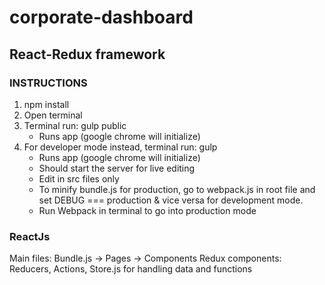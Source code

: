 # corporate-dashboard

## React-Redux framework

### INSTRUCTIONS

1. npm install
2. Open terminal
3. Terminal run: gulp public
	* Runs app (google chrome will initialize) 
4. For developer mode instead, terminal run: gulp 
	* Runs app (google chrome will initialize) 
	* Should start the server for live editing
	* Edit in src files only
	* To minify bundle.js for production, go to webpack.js in root file and set DEBUG === production & vice versa for development mode.
	* Run Webpack in terminal to go into production mode


### ReactJs

Main files:
	Bundle.js -> Pages -> Components
Redux components:
	Reducers, Actions, Store.js for handling data and functions